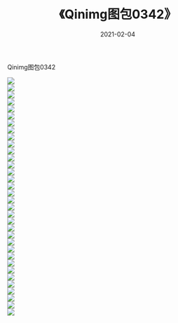 ﻿---
layout: post
title:  《Qinimg图包0342》
date:   2021-02-04
img: http://imgx.orgx.ga/Qinimg图包/Qinimg图包0342/000.jpg
categories: [美女, 清纯, 唯美]
---

Qinimg图包0342

 ![](http://imgx.orgx.ga/Qinimg图包/Qinimg图包0342/001.jpg) <br>![](http://imgx.orgx.ga/Qinimg图包/Qinimg图包0342/002.jpg) <br>![](http://imgx.orgx.ga/Qinimg图包/Qinimg图包0342/003.jpg) <br>![](http://imgx.orgx.ga/Qinimg图包/Qinimg图包0342/004.jpg) <br>![](http://imgx.orgx.ga/Qinimg图包/Qinimg图包0342/005.jpg) <br>![](http://imgx.orgx.ga/Qinimg图包/Qinimg图包0342/006.jpg) <br>![](http://imgx.orgx.ga/Qinimg图包/Qinimg图包0342/007.jpg) <br>![](http://imgx.orgx.ga/Qinimg图包/Qinimg图包0342/008.jpg) <br>![](http://imgx.orgx.ga/Qinimg图包/Qinimg图包0342/009.jpg) <br>![](http://imgx.orgx.ga/Qinimg图包/Qinimg图包0342/010.jpg) <br>![](http://imgx.orgx.ga/Qinimg图包/Qinimg图包0342/011.jpg) <br>![](http://imgx.orgx.ga/Qinimg图包/Qinimg图包0342/012.jpg) <br>![](http://imgx.orgx.ga/Qinimg图包/Qinimg图包0342/013.jpg) <br>![](http://imgx.orgx.ga/Qinimg图包/Qinimg图包0342/014.jpg) <br>![](http://imgx.orgx.ga/Qinimg图包/Qinimg图包0342/015.jpg) <br>![](http://imgx.orgx.ga/Qinimg图包/Qinimg图包0342/016.jpg) <br>![](http://imgx.orgx.ga/Qinimg图包/Qinimg图包0342/017.jpg) <br>![](http://imgx.orgx.ga/Qinimg图包/Qinimg图包0342/018.jpg) <br>![](http://imgx.orgx.ga/Qinimg图包/Qinimg图包0342/019.jpg) <br>![](http://imgx.orgx.ga/Qinimg图包/Qinimg图包0342/020.jpg) <br>![](http://imgx.orgx.ga/Qinimg图包/Qinimg图包0342/021.jpg) <br>![](http://imgx.orgx.ga/Qinimg图包/Qinimg图包0342/022.jpg) <br>![](http://imgx.orgx.ga/Qinimg图包/Qinimg图包0342/023.jpg) <br>![](http://imgx.orgx.ga/Qinimg图包/Qinimg图包0342/024.jpg) <br>![](http://imgx.orgx.ga/Qinimg图包/Qinimg图包0342/025.jpg) <br>![](http://imgx.orgx.ga/Qinimg图包/Qinimg图包0342/026.jpg) <br>![](http://imgx.orgx.ga/Qinimg图包/Qinimg图包0342/027.jpg) <br>![](http://imgx.orgx.ga/Qinimg图包/Qinimg图包0342/028.jpg) <br>![](http://imgx.orgx.ga/Qinimg图包/Qinimg图包0342/029.jpg) <br>![](http://imgx.orgx.ga/Qinimg图包/Qinimg图包0342/030.jpg) <br>![](http://imgx.orgx.ga/Qinimg图包/Qinimg图包0342/031.jpg) <br>![](http://imgx.orgx.ga/Qinimg图包/Qinimg图包0342/032.jpg) <br>![](http://imgx.orgx.ga/Qinimg图包/Qinimg图包0342/033.jpg) <br>![](http://imgx.orgx.ga/Qinimg图包/Qinimg图包0342/034.jpg) <br>